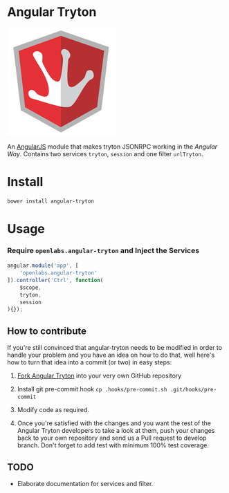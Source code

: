 Angular Tryton
==============

![](example/images/ng-tryton-logo.png)

An [AngularJS](https://github.com/angular/angular.js) module that makes tryton JSONRPC working in the *Angular Way*. Contains two services `tryton`, `session` and one filter `urlTryton`.

Install
=======

```bash
bower install angular-tryton
```

Usage
=====

### Require `openlabs.angular-tryton` and Inject the Services

```javascript
angular.module('app', [
    'openlabs.angular-tryton'
]).controller('Ctrl', function(
    $scope,
    tryton,
	session
){});
```


How to contribute
-----------------

If you're still convinced that angular-tryton needs to be modified in order to handle your problem and you have an idea on how to do that, well here's how to turn that idea into a commit (or two) in easy steps:

1. [Fork Angular Tryton](http://github.com/openlabs/angular-tryton) into your very own GitHub repository

2. Install git pre-commit hook `cp .hooks/pre-commit.sh .git/hooks/pre-commit`

3. Modify code as required.

2. Once you're satisfied with the changes and you want the rest of the Angular Tryton developers to take a look at them, push your changes back to your own repository and send us a Pull request to develop branch. Don't forget to add test with minimum 100% test coverage.


TODO
----
* Elaborate documentation for services and filter.
